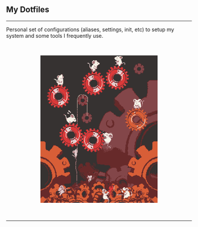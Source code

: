 ## My Dotfiles

---

Personal set of configurations (aliases, settings, init, etc) to setup my system and some tools I frequently use.

<br>

<p align="center">
<a href="#/">
  <img height="400" src="https://raw.githubusercontent.com/MiguelV5/MiguelV5/main/misc/mice_gears_efejoart.gif">
</a>
</p>

<br>

---

<br>

